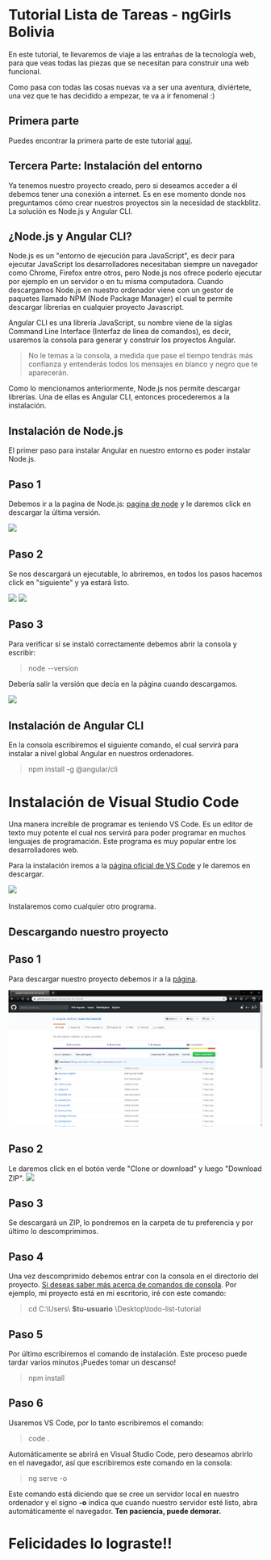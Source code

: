 # Tutorial Lista de Tareas - ngGirls Bolivia
 
En este tutorial, te llevaremos de viaje a las entrañas de la tecnología web, para que veas todas las piezas que se necesitan para construir una web funcional.
 
Como pasa con todas las cosas nuevas va a ser una aventura, diviértete, una vez que te has decidido a empezar, te va a ir fenomenal :)
 
## Primera parte
 
Puedes encontrar la primera parte de este tutorial [aquí](https://ng-girls-bolivia.gitbook.io/workshop/).
 
## Tercera Parte: Instalación del entorno
 
Ya tenemos nuestro proyecto creado, pero si deseamos acceder a él debemos tener una conexión a internet. Es en ese momento donde nos preguntamos cómo crear nuestros proyectos sin la necesidad de stackblitz. La solución es Node.js y Angular CLI.
 
## ¿Node.js y Angular CLI?
 
Node.js es un "entorno de ejecución para JavaScript", es decir para ejecutar JavaScript los desarrolladores necesitaban siempre un navegador como Chrome, Firefox entre otros, pero Node.js nos ofrece poderlo ejecutar por ejemplo en un servidor o en tu misma computadora. Cuando descargamos Node.js en nuestro ordenador viene con un gestor de paquetes llamado NPM (Node Package Manager) el cual te permite descargar librerias en cualquier proyecto Javascript.
 
Angular CLI  es una librería JavaScript, su nombre viene de la siglas Command Line Interface (Interfaz de línea de comandos), es decir, usaremos la consola para generar y construir los proyectos Angular.
 
> No le temas a la consola, a medida que pase el tiempo tendrás más confianza y entenderás todos los mensajes en blanco y negro que te aparecerán.
 
Como lo mencionamos anteriormente, Node.js nos permite descargar librerías. Una de ellas es Angular CLI, entonces procederemos a la instalación.
 
## Instalación de Node.js
 
El primer paso para instalar Angular en nuestro entorno es poder instalar Node.js.
 
## Paso 1
Debemos ir a la pagina de Node.js: [pagina de node](https://nodejs.org/es/) y le daremos click en descargar la última versión.
 
![](../todo-list-tutorial/recursos-readme/node.png)
## Paso 2
Se nos descargará un ejecutable, lo abriremos, en todos los pasos hacemos click en "siguiente" y ya estará listo.
 
![](../todo-list-tutorial/recursos-readme/nodejs-on-windows-1.png)
![](../todo-list-tutorial/recursos-readme/nodejs-on-windows-2.png)
 
## Paso 3
Para verificar si se instaló correctamente debemos abrir la consola y escribir:
 
> node --version 
 
Debería salir la versión que decía en la página cuando descargamos.
 
![](../todo-list-tutorial/recursos-readme/nodejs-on-windows-3.png)
 
## Instalación de Angular CLI
En la consola escribiremos el siguiente comando, el cual servirá para instalar a nivel global Angular en nuestros ordenadores.
 
> npm install -g @angular/cli
 
# Instalación de Visual Studio Code
Una manera increíble de programar es teniendo VS Code. Es un editor de texto muy potente el cual nos servirá para poder programar en muchos lenguajes de programación. Este programa es muy popular entre los desarrolladores web.
 
Para la instalación iremos a la [página oficial de VS Code](code.visualstudio.com) y le daremos en descargar.
 
![](../todo-list-tutorial/recursos-readme/vs-code.png)
 
Instalaremos como cualquier otro programa.
 
## Descargando nuestro proyecto
 
## Paso 1
Para descargar nuestro proyecto debemos ir a la [página](https://github.com/angular-bolivia/todo-list-tutorial.git).
 
![](recursos-readme/github-angular.png)
 
## Paso 2
Le daremos click en el botón verde "Clone or download" y luego "Download ZIP".
![](../todo-list-tutorial/recursos-readme/angular&#32;zip.png)
 
## Paso 3
Se descargará un ZIP, lo pondremos en la carpeta de tu preferencia y por último lo descomprimimos.
## Paso 4
Una vez descomprimido debemos entrar con la consola en el directorio del proyecto.
[Si deseas saber más acerca de comandos de consola](http://www.falconmasters.com/offtopic/como-utilizar-consola-de-windows/). Por ejemplo, mi proyecto está en mi escritorio, iré con este comando:
 
> cd C:\Users\ **$tu-usuario** \Desktop\todo-list-tutorial
## Paso 5
Por último escribiremos el comando de instalación. Este proceso puede tardar varios minutos ¡Puedes tomar un descanso!
> npm install
 
## Paso 6
Usaremos VS Code, por lo tanto escribiremos el comando:
> code .
 
Automáticamente se abrirá en Visual Studio Code, pero deseamos abrirlo en el navegador, así que escribiremos este comando en la consola:
 
> ng serve -o 
 
Este comando está diciendo que se cree un servidor local en nuestro ordenador y el signo **-o** indica que cuando nuestro servidor esté listo, abra automáticamente el navegador. **Ten paciencia, puede demorar.**
 
# Felicidades lo lograste!!
